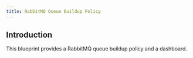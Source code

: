 ```yaml
---
title: RabbitMQ Queue Buildup Policy
---
```


## Introduction

This blueprint provides a RabbitMQ queue buildup policy and a dashboard.

